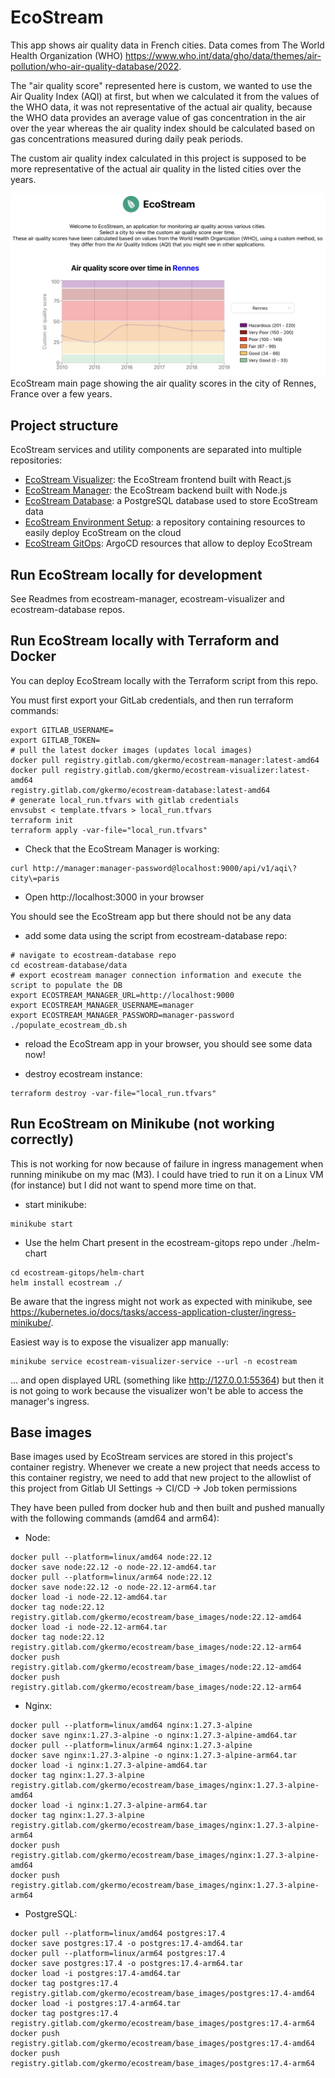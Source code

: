 # EcoStream

This app shows air quality data in French cities.
Data comes from The World Health Organization (WHO) https://www.who.int/data/gho/data/themes/air-pollution/who-air-quality-database/2022.

The "air quality score" represented here is custom, we wanted to use the Air Quality Index (AQI) at first, but when we calculated it from the values of the WHO data, it was not representative of the actual air quality, because the WHO data provides an average value of gas concentration in the air over the year whereas the air quality index should be calculated based on gas concentrations measured during daily peak periods.

The custom air quality index calculated in this project is supposed to be more representative of the actual air quality in the listed cities over the years.

![EcoStream main page](ecostream_main_page.png)
EcoStream main page showing the air quality scores in the city of Rennes, France over a few years.

## Project structure

EcoStream services and utility components are separated into multiple repositories:
- [EcoStream Visualizer](https://gitlab.com/gkermo/ecostream-visualizer): the EcoStream frontend built with React.js
- [EcoStream Manager](https://gitlab.com/gkermo/ecostream-manager): the EcoStream backend built with Node.js
- [EcoStream Database](https://gitlab.com/gkermo/ecostream-database): a PostgreSQL database used to store EcoStream data
- [EcoStream Environment Setup](https://gitlab.com/gkermo/ecostream-environment-setup): a repository containing resources to easily deploy EcoStream on the cloud
- [EcoStream GitOps](https://gitlab.com/gkermo/ecostream-gitops): ArgoCD resources that allow to deploy EcoStream


## Run EcoStream locally for development

See Readmes from ecostream-manager, ecostream-visualizer and ecostream-database repos.

## Run EcoStream locally with Terraform and Docker

You can deploy EcoStream locally with the Terraform script from this repo.

You must first export your GitLab credentials, and then run terraform commands:

```
export GITLAB_USERNAME=
export GITLAB_TOKEN=
# pull the latest docker images (updates local images)
docker pull registry.gitlab.com/gkermo/ecostream-manager:latest-amd64
docker pull registry.gitlab.com/gkermo/ecostream-visualizer:latest-amd64
registry.gitlab.com/gkermo/ecostream-database:latest-amd64
# generate local_run.tfvars with gitlab credentials
envsubst < template.tfvars > local_run.tfvars
terraform init
terraform apply -var-file="local_run.tfvars"
```

- Check that the EcoStream Manager is working:

```
curl http://manager:manager-password@localhost:9000/api/v1/aqi\?city\=paris
```

- Open http://localhost:3000 in your browser

You should see the EcoStream app but there should not be any data

- add some data using the script from ecostream-database repo:

```
# navigate to ecostream-database repo
cd ecostream-database/data
# export ecostream manager connection information and execute the script to populate the DB
export ECOSTREAM_MANAGER_URL=http://localhost:9000
export ECOSTREAM_MANAGER_USERNAME=manager
export ECOSTREAM_MANAGER_PASSWORD=manager-password
./populate_ecostream_db.sh
```

- reload the EcoStream app in your browser, you should see some data now!

- destroy ecostream instance:

```
terraform destroy -var-file="local_run.tfvars"
```

## Run EcoStream on Minikube (not working correctly)

This is not working for now because of failure in ingress management when running minikube on my mac (M3).
I could have tried to run it on a Linux VM (for instance) but I did not want to spend more time on that.

- start minikube:

```
minikube start
```

- Use the helm Chart present in the ecostream-gitops repo under ./helm-chart

```
cd ecostream-gitops/helm-chart
helm install ecostream ./
```

Be aware that the ingress might not work as expected with minikube, see https://kubernetes.io/docs/tasks/access-application-cluster/ingress-minikube/.

Easiest way is to expose the visualizer app manually:

```
minikube service ecostream-visualizer-service --url -n ecostream
```
... and open displayed URL (something like http://127.0.0.1:55364)
but then it is not going to work because the visualizer won't be able to access the manager's ingress.

## Base images

Base images used by EcoStream services are stored in this project's container registry.
Whenever we create a new project that needs access to this container registry, we need to add that new project to the allowlist of this project from Gitlab UI Settings -> CI/CD -> Job token permissions

They have been pulled from docker hub and then built and pushed manually with the following commands (amd64 and arm64):

- Node:

```
docker pull --platform=linux/amd64 node:22.12
docker save node:22.12 -o node-22.12-amd64.tar
docker pull --platform=linux/arm64 node:22.12
docker save node:22.12 -o node-22.12-arm64.tar
docker load -i node-22.12-amd64.tar
docker tag node:22.12 registry.gitlab.com/gkermo/ecostream/base_images/node:22.12-amd64
docker load -i node-22.12-arm64.tar
docker tag node:22.12 registry.gitlab.com/gkermo/ecostream/base_images/node:22.12-arm64
docker push registry.gitlab.com/gkermo/ecostream/base_images/node:22.12-amd64
docker push registry.gitlab.com/gkermo/ecostream/base_images/node:22.12-arm64
```

- Nginx:

```
docker pull --platform=linux/amd64 nginx:1.27.3-alpine
docker save nginx:1.27.3-alpine -o nginx:1.27.3-alpine-amd64.tar
docker pull --platform=linux/arm64 nginx:1.27.3-alpine
docker save nginx:1.27.3-alpine -o nginx:1.27.3-alpine-arm64.tar
docker load -i nginx:1.27.3-alpine-amd64.tar
docker tag nginx:1.27.3-alpine registry.gitlab.com/gkermo/ecostream/base_images/nginx:1.27.3-alpine-amd64
docker load -i nginx:1.27.3-alpine-arm64.tar
docker tag nginx:1.27.3-alpine registry.gitlab.com/gkermo/ecostream/base_images/nginx:1.27.3-alpine-arm64
docker push registry.gitlab.com/gkermo/ecostream/base_images/nginx:1.27.3-alpine-amd64
docker push registry.gitlab.com/gkermo/ecostream/base_images/nginx:1.27.3-alpine-arm64
```

- PostgreSQL:

```
docker pull --platform=linux/amd64 postgres:17.4
docker save postgres:17.4 -o postgres:17.4-amd64.tar
docker pull --platform=linux/arm64 postgres:17.4
docker save postgres:17.4 -o postgres:17.4-arm64.tar
docker load -i postgres:17.4-amd64.tar
docker tag postgres:17.4 registry.gitlab.com/gkermo/ecostream/base_images/postgres:17.4-amd64
docker load -i postgres:17.4-arm64.tar
docker tag postgres:17.4 registry.gitlab.com/gkermo/ecostream/base_images/postgres:17.4-arm64
docker push registry.gitlab.com/gkermo/ecostream/base_images/postgres:17.4-amd64
docker push registry.gitlab.com/gkermo/ecostream/base_images/postgres:17.4-arm64
```



